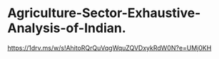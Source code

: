 # Agriculture-Sector-Exhaustive-Analysis-of-Indian.
https://1drv.ms/w/s!AhitoRQrQuVqgWquZQVDxykRdW0N?e=UMj0KH

